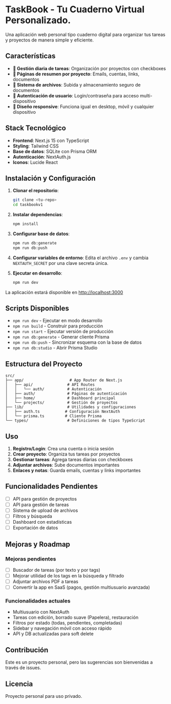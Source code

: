 # TaskBook - Tu Cuaderno Virtual Personalizado.

Una aplicación web personal tipo cuaderno digital para organizar tus tareas y proyectos de manera simple y eficiente.

## Características

- **📝 Gestión diaria de tareas**: Organización por proyectos con checkboxes
- **📂 Páginas de resumen por proyecto**: Emails, cuentas, links, documentos
- **📎 Sistema de archivos**: Subida y almacenamiento seguro de documentos
- **🔐 Autenticación de usuario**: Login/contraseña para acceso multi-dispositivo
- **📱 Diseño responsive**: Funciona igual en desktop, móvil y cualquier dispositivo

## Stack Tecnológico

- **Frontend**: Next.js 15 con TypeScript
- **Styling**: Tailwind CSS
- **Base de datos**: SQLite con Prisma ORM
- **Autenticación**: NextAuth.js
- **Iconos**: Lucide React

## Instalación y Configuración

1. **Clonar el repositorio**:
   ```bash
   git clone <tu-repo>
   cd taskbookv1
   ```

2. **Instalar dependencias**:
   ```bash
   npm install
   ```

3. **Configurar base de datos**:
   ```bash
   npm run db:generate
   npm run db:push
   ```

4. **Configurar variables de entorno**:
   Edita el archivo `.env` y cambia `NEXTAUTH_SECRET` por una clave secreta única.

5. **Ejecutar en desarrollo**:
   ```bash
   npm run dev
   ```

La aplicación estará disponible en [http://localhost:3000](http://localhost:3000)

## Scripts Disponibles

- `npm run dev` - Ejecutar en modo desarrollo
- `npm run build` - Construir para producción
- `npm run start` - Ejecutar versión de producción
- `npm run db:generate` - Generar cliente Prisma
- `npm run db:push` - Sincronizar esquema con la base de datos
- `npm run db:studio` - Abrir Prisma Studio

## Estructura del Proyecto

```
src/
├── app/                    # App Router de Next.js
│   ├── api/               # API Routes
│   │   └── auth/          # Autenticación
│   ├── auth/              # Páginas de autenticación
│   ├── home/              # Dashboard principal
│   └── projects/          # Gestión de proyectos
├── lib/                   # Utilidades y configuraciones
│   ├── auth.ts           # Configuración NextAuth
│   └── prisma.ts         # Cliente Prisma
└── types/                 # Definiciones de tipos TypeScript
```

## Uso

1. **Registro/Login**: Crea una cuenta o inicia sesión
2. **Crear proyecto**: Organiza tus tareas por proyectos
3. **Gestionar tareas**: Agrega tareas diarias con checkboxes
4. **Adjuntar archivos**: Sube documentos importantes
5. **Enlaces y notas**: Guarda emails, cuentas y links importantes

## Funcionalidades Pendientes

- [ ] API para gestión de proyectos
- [ ] API para gestión de tareas
- [ ] Sistema de upload de archivos
- [ ] Filtros y búsqueda
- [ ] Dashboard con estadísticas
- [ ] Exportación de datos

## Mejoras y Roadmap

### Mejoras pendientes
- [ ] Buscador de tareas (por texto y por tags)
- [ ] Mejorar utilidad de los tags en la búsqueda y filtrado
- [ ] Adjuntar archivos PDF a tareas
- [ ] Convertir la app en SaaS (pagos, gestión multiusuario avanzada)

### Funcionalidades actuales
- Multiusuario con NextAuth
- Tareas con edición, borrado suave (Papelera), restauración
- Filtros por estado (todas, pendientes, completadas)
- Sidebar y navegación móvil con acceso rápido
- API y DB actualizadas para soft delete

## Contribución

Este es un proyecto personal, pero las sugerencias son bienvenidas a través de issues.

## Licencia

Proyecto personal para uso privado.
